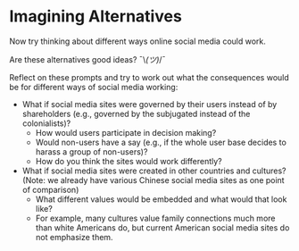 # Imagining Alternatives

Now try thinking about different ways online social media could work.

Are these alternatives good ideas? ¯\\_(ツ)_/¯


Reflect on these prompts and try to work out what the consequences would be for different ways of social media working:

- What if social media sites were governed by their users instead of by shareholders (e.g., governed by the subjugated instead of the colonialists)?
  - How would users participate in decision making?
  - Would non-users have a say (e.g., if the whole user base decides to harass a group of non-users)?
  - How do you think the sites would work differently?
- What if social media sites were created in other countries and cultures? (Note: we already have various Chinese social media sites as one point of comparison)
  - What different values would be embedded and what would that look like?
  - For example, many cultures value family connections much more than white Americans do, but current American social media sites do not emphasize them.
